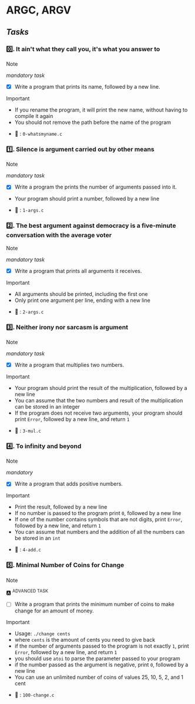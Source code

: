 # ARGC, ARGV

## _Tasks_

### **:zero:. It ain't what they call you, it's what you answer to**

> [!NOTE]
> _mandatory task_

- [x] Write a program that prints its name, followed by a new line.

> [!IMPORTANT]
> * If you rename the program, it will print the new name, without having to compile it again
> * You should not remove the path before the name of the program

* :file_folder: : `0-whatsmyname.c`

### **:one:. Silence is argument carried out by other means**

> [!NOTE]
> _mandatory task_

- [x] Write a program the prints the number of arguments passed into it.

* Your program should print a number, followed by a new line

* :file_folder: : `1-args.c`

### **:two:. The best argument against democracy is a five-minute conversation with the average voter**

> [!NOTE]
> _mandatory task_

- [x] Write a program that prints all arguments it receives.

> [!IMPORTANT]
> * All arguments should be printed, including the first one
> * Only print one argument per line, ending with a new line

* :file_folder: : `2-args.c`

### **:three:. Neither irony nor sarcasm is argument**

> [!NOTE]
> _mandatory task_

- [x] Write a program that multiplies two numbers.

> [!IMPORTANT]
> * Your program should print the result of the multiplication, followed by a new line
> * You can assume that the two numbers and result of the multiplication can be stored in an integer
> * If the program does not receive two arguments, your program should print `Error`, followed by a new line, and return `1`

* :file_folder: : `3-mul.c`

### **:four:. To infinity and beyond**

> [!NOTE]
> _mandatory_

- [x] Write a program that adds positive numbers.

> [!IMPORTANT]
> * Print the result, followed by a new line
>* If no number is passed to the program print `0`, followed by a new line
>* If one of the number contains symbols that are not digits, print `Error`, followed by a new line, and return `1`
>* You can assume that numbers and the addition of all the numbers can be stored in an `int`

* :file_folder: : `4-add.c`

### **:five:. Minimal Number of Coins for Change**

> [!NOTE]
> :a: <sup>ADVANCED TASK</sup>

- [ ] Write a program that prints the minimum number of coins to make change for an amount of money.

> [!IMPORTANT]
> * Usage: `./change cents`
> * where `cents` is the amount of cents you need to give back
> * if the number of arguments passed to the program is not exactly `1`, print `Error`, followed by a new line, and return `1`
> * you should use `atoi` to parse the parameter passed to your program
> * if the number passed as the argument is negative, print `0`, followed by a new line
> * You can use an unlimited number of coins of values 25, 10, 5, 2, and 1 cent

* :file_folder: : `100-change.c`
